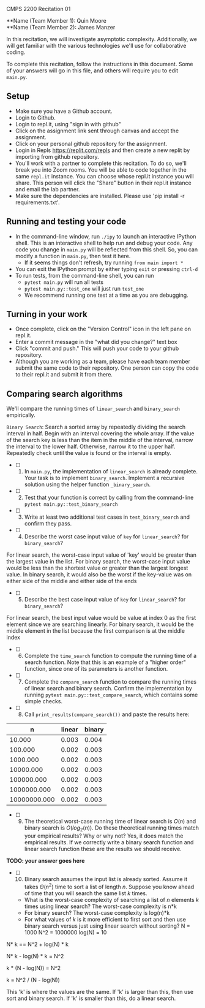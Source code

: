CMPS 2200  Recitation 01

**Name (Team Member 1): Quin Moore  
**Name (Team Member 2): James Manzer

In this recitation, we will investigate asymptotic complexity. Additionally, we will get familiar with the various technologies we'll use for collaborative coding.

To complete this recitation, follow the instructions in this document. Some of your answers will go in this file, and others will require you to edit `main.py`.


## Setup
- Make sure you have a Github account.
- Login to Github.
- Login to repl.it, using "sign in with github"
- Click on the assignment link sent through canvas and accept the assignment. 
- Click on your personal github repository for the assignment.
- Login in Repls https://replit.com/repls and then create a new replit by importing from github repository.
- You'll work with a partner to complete this recitation. To do so, we'll break you into Zoom rooms. You will be able to code together in the same `repl.it` instance. You can choose whose repl.it instance you will share. This person will click the "Share" button in their repl.it instance and email the lab partner.
- Make sure the dependencies are installed. Please use 'pip install -r requirements.txt'.

## Running and testing your code
- In the command-line window, run `./ipy` to launch an interactive IPython shell. This is an interactive shell to help run and debug your code. Any code you change in `main.py` will be reflected from this shell. So, you can modify a function in `main.py`, then test it here.
  + If it seems things don't refresh, try running `from main import *`
- You can exit the IPython prompt by either typing `exit` or pressing `ctrl-d`
- To run tests, from the command-line shell, you can run
  + `pytest main.py` will run all tests
  + `pytest main.py::test_one` will just run `test_one`
  + We recommend running one test at a time as you are debugging.

## Turning in your work

- Once complete, click on the "Version Control" icon in the left pane on repl.it.
- Enter a commit message in the "what did you change?" text box
- Click "commit and push." This will push your code to your github repository.
- Although you are working as a team, please have each team member submit the same code to their repository. One person can copy the code to their repl.it and submit it from there.

## Comparing search algorithms

We'll compare the running times of `linear_search` and `binary_search` empirically.

`Binary Search`: Search a sorted array by repeatedly dividing the search interval in half. Begin with an interval covering the whole array. If the value of the search key is less than the item in the middle of the interval, narrow the interval to the lower half. Otherwise, narrow it to the upper half. Repeatedly check until the value is found or the interval is empty.

- [ ] 1. In `main.py`, the implementation of `linear_search` is already complete. Your task is to implement `binary_search`. Implement a recursive solution using the helper function `_binary_search`. 

- [ ] 2. Test that your function is correct by calling from the command-line `pytest main.py::test_binary_search`

- [ ] 3. Write at least two additional test cases in `test_binary_search` and confirm they pass.

- [ ] 4. Describe the worst case input value of `key` for `linear_search`? for `binary_search`? 

For linear search, the worst-case input value of 'key' would be greater than the largest value in the list. For binary search, the worst-case input value would be less than the shortest value or greater than the largest longest value. In binary search, it would also be the worst if the key-value was on either side of the middle and either side of the ends

- [ ] 5. Describe the best case input value of `key` for `linear_search`? for `binary_search`? 

For linear search, the best input value would be value at index 0 as the first element since we are searching linearly. For binary search, it would be the middle element in the list because the first comparison is at the middle index

- [ ] 6. Complete the `time_search` function to compute the running time of a search function. Note that this is an example of a "higher order" function, since one of its parameters is another function.

- [ ] 7. Complete the `compare_search` function to compare the running times of linear search and binary search. Confirm the implementation by running `pytest main.py::test_compare_search`, which contains some simple checks.

- [ ] 8. Call `print_results(compare_search())` and paste the results here:

|            n |   linear |   binary |
|--------------|----------|----------|
|       10.000 |    0.003 |    0.004 |
|      100.000 |    0.002 |    0.003 |
|     1000.000 |    0.002 |    0.003 |
|    10000.000 |    0.002 |    0.003 |
|   100000.000 |    0.002 |    0.003 |
|  1000000.000 |    0.002 |    0.003 |
| 10000000.000 |    0.002 |    0.003 |

- [ ] 9. The theoretical worst-case running time of linear search is $O(n)$ and binary search is $O(log_2(n))$. Do these theoretical running times match your empirical results? Why or why not?
  Yes, it does match the empirical results. If we correctly write a binary search function and linear search function these are the results we should receive. 

**TODO: your answer goes here**

- [ ] 10. Binary search assumes the input list is already sorted. Assume it takes $\Theta(n^2)$ time to sort a list of length $n$. Suppose you know ahead of time that you will search the same list $k$ times. 
  + What is the worst-case complexity of searching a list of $n$ elements $k$ times using linear search? The worst-case complexity is n*k
  + For binary search? The worst-case complexity is log(n)*k
  + For what values of $k$ is it more efficient to first sort and then use binary search versus just using linear search without sorting?
N = 1000
N^2 = 1000000
log(N) = 10


N* k == N^2 + log(N) * k

N* k - log(N) * k = N^2

k * (N - log(N)) = N^2

k = N^2 / (N - log(N))

This 'k' is where the values are the same. If 'k' is larger than this, then use sort and binary search. If 'k' is smaller than this, do a linear search.

